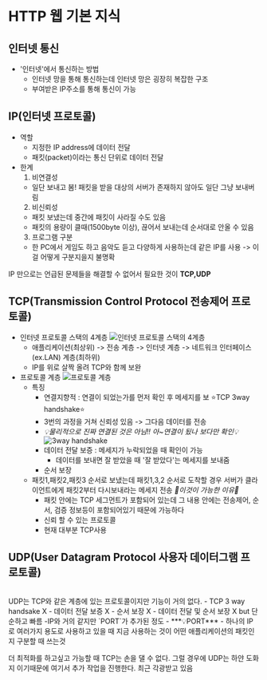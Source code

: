 # HTTP 웹 기본 지식

## 인터넷 통신
- '인터넷'에서 통신하는 방법
  - 인터넷 망을 통해 통신하는데 인터넷 망은 굉장히 복잡한 구조
  - 부여받은 IP주소를 통해 통신이 가능

## IP(인터넷 프로토콜)
  - 역할
    - 지정한 IP address에 데이터 전달
    - 패킷(packet)이라는 통신 단위로 데이터 전달
  - 한계
    1) 비연결성
    - 일단 보내고 봄! 패킷을 받을 대상의 서버가 존재하지 않아도 일단 그냥 보내버림
    2) 비신뢰성
    - 패킷 보냈는데 중간에 패킷이 사라질 수도 있음
    - 패킷의 용량이 클때(1500byte 이상), 끊어서 보내는데 순서대로 안올 수 있음
    3) 프로그램 구분
    - 한 PC에서 게임도 하고 음악도 듣고 다양하게 사용하는데 같은 IP를 사용 -> 이걸 어떻게 구분지을지 불명확

IP 만으로는 언급된 문제들을 해결할 수 없어서 필요한 것이 **TCP,UDP**
<br>
## TCP(Transmission Control Protocol 전송제어 프로토콜)
  - 인터넷 프로토콜 스택의 4계층
    ![인터넷 프로토콜 스택의 4계층](https://www.notion.so/HTTP-b7789253fd204801aa0ed1fc35dd2505#8da1373c99c64f8e88b1b41c23b23dd7)
    - 애플리케이션(최상위) -> 전송 계층 -> 인터넷 계층 -> 네트워크 인터페이스(ex.LAN) 계층(최하위)
    - IP를 위로 살짝 올려 TCP와 함께 보완
  - 프로토콜 계층
    ![프로토콜 계층](https://www.notion.so/HTTP-b7789253fd204801aa0ed1fc35dd2505#878950f1b64d47fb95981a1d43cae203)
    - 특징
      - 연결지향적 : 연결이 되었는가를 먼저 확인 후 메세지를 보
	⭐️TCP 3way handshake⭐️
	  - 3번의 과정을 거쳐 신뢰성 있음 -> 그다음 데이터를 전송
	  - _💡물리적으로 진짜 연결된 것은 아님!! 아~연결이 됬나 보다만 확인💡_
	  ![3way handshake](https://www.notion.so/HTTP-b7789253fd204801aa0ed1fc35dd2505#4d3a1cc0cd4c45a9b9f8b993ef69e479)
      - 데이터 전달 보증 : 메세지가 누락되었을 때 확인이 가능
        - 데이터를 보내면 잘 받았을 때 '잘 받았다'는 메세지를 보내줌
      - 순서 보장
	- 패킷1,패킷2,패킷3 순서로 보냈는데 패킷1,3,2 순서로 도착할 경우 서버가 클라이언트에게 패킷2부터 다시보내라는 메세지 전송
	_💖이것이 가능한 이유💖_
	  - 패킷 안에는 TCP 세그먼트가 포함되어 있는데 그 내용 안에는 전송제어, 순서, 검증 정보등이 포함되어있기 때문에 가능하다
      - 신뢰 할 수 있는 프로토콜
      - 현재 대부분 TCP사용

## UDP(User Datagram Protocol 사용자 데이터그램 프로토콜)
<br>
UDP는 TCP와 같은 계층에 있는 프로토콜이지만 기능이 거의 없다.
- TCP 3 way handsake X
- 데이터 전달 보증 X
- 순서 보장 X
- 데이터 전달 및 순서 보장 X but 단순하고 빠름
-IP와 거의 같지만 `PORT`가 추가된 정도
- ***💡PORT*** - 하나의 IP로 여러가지 용도로 사용하고 있을 때 지금 사용하는 것이 어떤 애플리케이션의 패킷인지 구분할 때 쓰는것

더 최적화를 하고싶고 가능할 때 TCP는 손을 댈 수 없다. 그럴 경우에 UDP는 하얀 도화지 이기때문에 여기서 추가 작업을 진행한다. 최근 각광받고 있음
